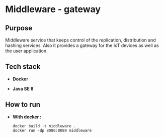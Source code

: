 # Middleware - gateway

## Purpose

Middleware service that keeps control of the replication, distribution and hashing services. Also it provides a gateway for the IoT devices as well as the user application.
## Tech stack

* **Docker** 

* **Java SE 8**

## How to run

* **With docker :**

  ```
  docker build -t middleware .
  docker run -dp 8080:8080 middleware
  ```


